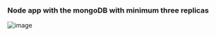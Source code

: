 ### Node app with the mongoDB with minimum three replicas
![image](https://user-images.githubusercontent.com/97250268/204542447-5d278aff-218a-4325-90f1-6a2e751fc947.png)
